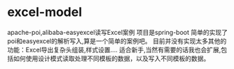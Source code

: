 # excel-model
apache-poi,alibaba-easyexcel读写Excel案例
项目是spring-boot
简单的实现了poi和easyexcel的解析写入,算是一个简单的案例吧。
目前并没有实现太多其他的功能：Excel导出复杂头组装,样式设置....
适合新手,当然有需要的话我也会扩展,包括如何使用设计模式读取处理不同模板的数据，以及写入不同模板的数据。

